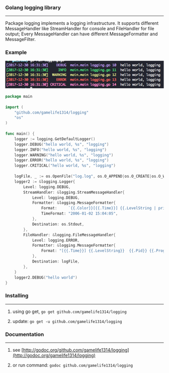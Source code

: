 ### Golang logging library
--------------------------

Package logging implements a logging infrastructure. It supports different
MessageHandler like StreamHandler for console and FileHandler for file output;
Every MessageHandler can have different MessageFormatter and MessageFilter.

### Example

![example](./examples/example.png)

```go
package main

import (
	"github.com/gamelife1314/logging"
	"os"
)

func main() {
	logger := logging.GetDefaultLogger()
	logger.DEBUG("hello world, %s", "logging")
	logger.INFO("hello world, %s", "logging")
	logger.WARNING("hello world, %s", "logging")
	logger.ERROR("hello world, %s", "logging")
	logger.CRITICAL("hello world, %s", "logging")

	logFile, _ := os.OpenFile("log.log", os.O_APPEND|os.O_CREATE|os.O_WRONLY, 0666)
	logger2 := &logging.Logger{
		Level: logging.DEBUG,
		StreamHandler: &logging.StreamMessageHandler{
			Level: logging.DEBUG,
			Formatter: &logging.MessageFormatter{
				Format:     `{{.Color}}[{{.Time}}] {{.LevelString | printf "%8s"}}  {{.FuncName}} {{.ShortFileName}} {{.Line}} {{.ColorClear}} {{.Message}}`,
				TimeFormat: "2006-01-02 15:04:05",
			},
			Destination: os.Stdout,
		},
		FileHandler: &logging.FileMessageHandler{
			Level: logging.ERROR,
			Formatter: &logging.MessageFormatter{
				Format: "[{{.Time}}] {{.LevelString}}  {{.Pid}} {{.Program}} {{.FuncName}} {{.LongFileName}} {{.Line}}{{.Message}}\n",
			},
			Destination: logFile,
		},
	}
	logger2.DEBUG("hello world")
}

```


### Installing
--------------

1. using go get, `go get github.com/gamelife1314/logging`

2. update: `go get -u github.com/gamelife1314/logging`


### Documentation
-----------------

1. see [http://godoc.org/github.com/gamelife1314/logging](http://godoc.org/gamelife1314/logging)

2. or run command: `godoc github.com/gamelife1314/logging`